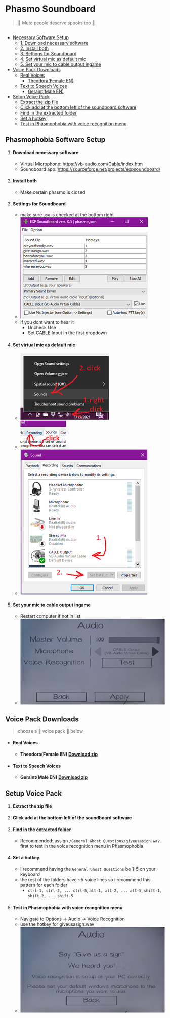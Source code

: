 # Phasmo Soundboard

> 👻 Mute people deserve spooks too 👻

## 
- [Necessary Software Setup](#phasmophobia-software-setup)
    - [1. Download necessary software](#download-necessary-software)
    - [2. Install both](#install-both)
    - [3. Settings for Soundboard](#settings-for-soundboard)
    - [4. Set virtual mic as default mic](#set-virtual-mic-as-default-mic)
    - [5. Set your mic to cable output ingame](#set-your-mic-to-cable-output-ingame)
- [Voice Pack Downloads](#voice-pack-downloads)
    - [Real Voices](#real-voices)
        - [Theodora(Female EN)](#theodorafemale-en-download-zip)
    - [Text to Speech Voices](#text-to-speech-voices)
        - [Geraint(Male EN)](#geraintmale-en-download-zip)
- [Setup Voice Pack](#setup-voice-pack)
    - [Extract the zip file](#extract-the-zip-file)
    - [Click add at the bottom left of the soundboard software](#click-add-at-the-bottom-left-of-the-soundboard-software)
    - [Find in the extracted folder](#find-in-the-extracted-folder)
    - [Set a hotkey](#set-a-hotkey)
    - [Test in Phasmophobia with voice recognition menu](#test-in-phasmophobia-with-voice-recognition-menu)
## Phasmophobia Software Setup

1. #### Download necessary software
    - Virtual Microphone: https://vb-audio.com/Cable/index.htm
    - Soundboard app: https://sourceforge.net/projects/expsoundboard/
2. #### Install both
    - Make certain phasmo is closed
3. #### Settings for Soundboard
    - make sure `use` is checked at the bottom right
    - ![exp soundboard preview](/guide_media/exp_soundboard_preview.png)
    - If you dont want to hear it
        - Uncheck Use
        - Set CABLE Input  in the first dropdown
4. #### Set virtual mic as default mic
    - ![](/guide_media/access_sound_options.png)
    - ![](/guide_media/change_tab_to_recording.png)
    - ![](/guide_media/windows_sound_options.png)
5. #### Set your mic to cable output ingame
    - Restart computer if not in list
    - ![](/guide_media/options_audio_menu.png)
    
##
## Voice Pack Downloads
> choose a 🎤 voice pack 🎤 below 
- #### Real Voices
    - #### Theodora(Female EN) [Download zip](https://github.com/lettucegoblin/PhasmoSoundboard/files/5806612/theodora_english.zip)
- #### Text to Speech Voices
    - #### Geraint(Male EN) [Download zip](https://github.com/lettucegoblin/PhasmoSoundboard/files/5806616/welsh_english_geraint.zip)
##
## Setup Voice Pack
1. #### Extract the zip file
2. #### Click add at the bottom left of the soundboard software
3. #### Find in the extracted folder
    - Recommended: assign `/General Ghost Questions/giveusasign.wav` first to test in the voice recognition menu in Phasmophobia
4. #### Set a hotkey
    - I recommend having the `General Ghost Questions` be 1-5 on your keyboard
    - the rest of the folders have ~5 voice lines so i recommend this pattern for each folder
        - `ctrl-1, ctrl-2, ... ctrl-5`, `alt-1, alt-2, ... alt-5`, `shift-1, shift-2, ... shift-5`
5. #### Test in Phasmophobia with voice recognition menu 
    - Navigate to Options -> Audio -> Voice Recognition
    - use the hotkey for giveusasign.wav
    - ![](/guide_media/options_audio_recognition.png)
